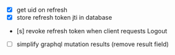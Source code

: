 - [x] get uid on refresh
- [x] store refresh token jti in database
- [s] revoke refresh token when client requests Logout
- [ ] simplify graphql mutation results (remove result field)
